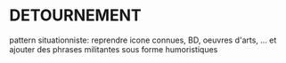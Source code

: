 # DETOURNEMENT

pattern situationniste: reprendre icone connues, BD, oeuvres d'arts, ... et ajouter des phrases militantes sous forme humoristiques
